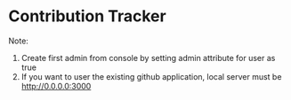 # Contribution Tracker

Note: 
1. Create first admin from console by setting admin attribute for user as true
2. If you want to user the existing github application, local server must be http://0.0.0.0:3000     
